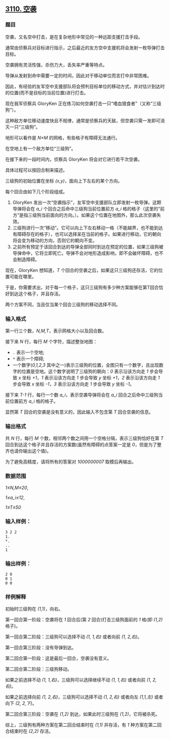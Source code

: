 ## [3110. 空袭](https://www.acwing.com/problem/content/3113/)

### 题目

空袭，又名空中打击，是在复杂地形中常见的一种远距支援打击手段。

通常由侦察兵对目标进行指示，之后最近的友方空中支援机将会发射一枚导弹打击目标。

空袭拥有灵活性强，杀伤力大，丢失率严重等特点。

导弹从发射到命中需要一定的时间，因此对于移动单位而言打中非常困难。

因此，有经验的友军空中支援部队将会预判目标单位的移动方式，并对估计到达时的位置(而不是目标的当前位置)进行打击。

现在我军侦察兵 GloryKen 正在练习如何空袭打击一只“嗜血猎食者”（又称“三级狗”）。

这种敌方单位移动速度快且不规律，通常是侦察兵的天敌，但空袭只需一发即可消灭一只“三级狗”。

地形可以看作是 *N×M* 的网格，有些格子有障碍无法通行。

在空地上有一个敌方单位“三级狗”。

在接下来的一段时间内，侦察兵 GloryKen 将会对它进行若干次空袭。

具体过程可以按回合制来描述。

三级狗的初始位置在坐标 *(x,y)*，面向上下左右的某个方向。

每个回合由如下几个阶段组成。

1. GloryKen 发出一次“空袭指示”，友军空中支援部队立即发射一枚导弹。这颗导弹将会在 *a_i* 个回合之后命中三级狗当前位置前方 *a_i* 格的格子（这里的“前方”是指三级狗当前面向的方向。）。如果这个位置在地图外，那么此次空袭失效。
2. 三级狗进行一次“移动”。它可以向上下左右移动一格（不能越界，也不能到达有障碍存在的格子），也可以选择呆在当前的格子。如果进行移动，它的朝向将会变为移动的方向，否则它的朝向不变。
3. 之前所有预定于该回合到达的导弹全部同时到达在预定的位置，如果三级狗被导弹命中，它将立即死亡。导弹不会对地形造成影响，即不会破坏障碍，也不会制造障碍。

现在，GloryKen 想知道，*T* 个回合的空袭之后，如果这只三级狗还存活，它的位置可能在哪里。

于是，你需要求出，对于每一个格子，这只三级狗有多少种方案能够在第T回合恰好到达这个格子，并且存活。

两个方案不同，当且仅当某个回合三级狗的移动选择不同。

### 输入格式

第一行三个数，*N,M,T*，表示网格大小以及回合数。

接下来 *N* 行，每行 *M* 个字符，描述整张地图：

- `.` 表示一个空地;
- `*` 表示一个障碍;
- 一个数字(*0,1,2,3* 其中之一)表示三级狗的位置，全图只有一个数字，且出现数字的位置是空地。这个数字说明了三级狗的朝向：*0* 表示沿该方向走 *1* 步会导致 *x* 坐标 *+1*，*1* 表示沿该方向走 *1* 步会导致 *y* 坐标 *+1*，*2* 表示沿该方向走 *1* 步会导致 *x* 坐标 *-1*，*3* 表示沿该方向走 *1* 步会导致 *y* 坐标 *-1*。

接下来 *T-1* 行，每行一个数 *a_i*，表示空袭导弹将会在 *a_i* 回合之后命中三级狗当前位置前方 *a_i* 格的格子。

显然第 *T* 回合的空袭是没有意义的，因此输入不包含第 *T* 回合空袭的信息。

### 输出格式

共 *N* 行，每行 *M* 个数，相邻两个数之间用一个空格分隔，表示三级狗恰好在第 *T* 回合到达这个格子并且存活的方案数(虽然有障碍的点答案一定是 *0*，但是为了整齐也请你输出这个值)。

为了避免高精度，请将所有的答案对 *1000000007* 取模后再输出。

### 数据范围

*1≤N,M≤20*,

*1≤a_i≤12*,

*1≤T≤50*

### 输入样例：

```
3 2 2
1.
*.
..
1
```

### 输出样例：

```
2 0
0 1
0 0
```

### 样例解释

初始时三级狗在 *(1,1)*，向右。

第一回合第一阶段：空袭将在 *1* 回合后(第 *2* 回合)打击三级狗面前的 *1* 格(即 *(1,2)* 格子)。

第一回合第二阶段：三级狗可以选择不动 *(1, 1,右)* 或者向前 *(1, 2,右)*。

第一回合第三阶段：没有导弹到达。

第二回合第一阶段：这是最后一回合，空袭没有意义。

第二回合第二阶段：三级狗移动。

如果之前选择不动 *(1, 1,右)*，三级狗可以选择继续不动 *(1, 1,右)* 或者向前 *(1, 2,右)*。

如果之前选择向前 *(1, 2,右)*，三级狗可以选择不动 *(1, 2,右)* 或者向左 *(1,1,左)* 或者向下 *(2, 2,下)*。

第二回合第三阶段：空袭在 *(1,2)* 到达，如果此时三级狗在 *(1,2)*，它将被杀死。

综上，三级狗有两种方案在第二回合结束时在 *(1,1)* 并存活，有 *1* 种方案在第二回合结束时在 *(2,2)* 存活。
